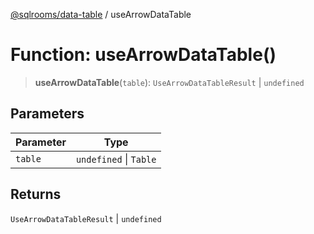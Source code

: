 [@sqlrooms/data-table](../index.md) / useArrowDataTable

# Function: useArrowDataTable()

> **useArrowDataTable**(`table`): `UseArrowDataTableResult` \| `undefined`

## Parameters

| Parameter | Type |
| ------ | ------ |
| `table` | `undefined` \| `Table` |

## Returns

`UseArrowDataTableResult` \| `undefined`
